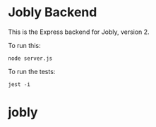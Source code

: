 # Jobly Backend

This is the Express backend for Jobly, version 2.

To run this:

    node server.js
    
To run the tests:

    jest -i
# jobly
